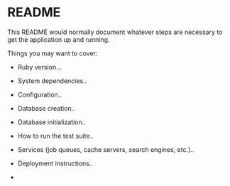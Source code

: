 # README

This README would normally document whatever steps are necessary to get the
application up and running.

Things you may want to cover:

* Ruby version...

* System dependencies..

* Configuration..

* Database creation..

* Database initialization..

* How to run the test suite..

* Services (job queues, cache servers, search engines, etc.)..

* Deployment instructions..

*
